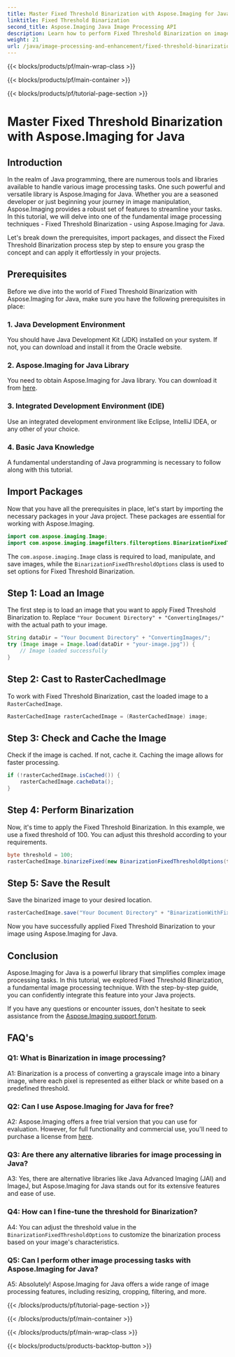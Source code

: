 ```yaml
---
title: Master Fixed Threshold Binarization with Aspose.Imaging for Java
linktitle: Fixed Threshold Binarization
second_title: Aspose.Imaging Java Image Processing API
description: Learn how to perform Fixed Threshold Binarization on images using Aspose.Imaging for Java.
weight: 21
url: /java/image-processing-and-enhancement/fixed-threshold-binarization/
---
```


{{< blocks/products/pf/main-wrap-class >}}

{{< blocks/products/pf/main-container >}}

{{< blocks/products/pf/tutorial-page-section >}}

# Master Fixed Threshold Binarization with Aspose.Imaging for Java

## Introduction

In the realm of Java programming, there are numerous tools and libraries available to handle various image processing tasks. One such powerful and versatile library is Aspose.Imaging for Java. Whether you are a seasoned developer or just beginning your journey in image manipulation, Aspose.Imaging provides a robust set of features to streamline your tasks. In this tutorial, we will delve into one of the fundamental image processing techniques - Fixed Threshold Binarization - using Aspose.Imaging for Java.

Let's break down the prerequisites, import packages, and dissect the Fixed Threshold Binarization process step by step to ensure you grasp the concept and can apply it effortlessly in your projects.

## Prerequisites

Before we dive into the world of Fixed Threshold Binarization with Aspose.Imaging for Java, make sure you have the following prerequisites in place:

### 1. Java Development Environment

You should have Java Development Kit (JDK) installed on your system. If not, you can download and install it from the Oracle website.

### 2. Aspose.Imaging for Java Library

You need to obtain Aspose.Imaging for Java library. You can download it from [here](https://releases.aspose.com/imaging/java/).

### 3. Integrated Development Environment (IDE)

Use an integrated development environment like Eclipse, IntelliJ IDEA, or any other of your choice.

### 4. Basic Java Knowledge

A fundamental understanding of Java programming is necessary to follow along with this tutorial.

## Import Packages

Now that you have all the prerequisites in place, let's start by importing the necessary packages in your Java project. These packages are essential for working with Aspose.Imaging.

```java
import com.aspose.imaging.Image;
import com.aspose.imaging.imagefilters.filteroptions.BinarizationFixedThresholdOptions;
```

The `com.aspose.imaging.Image` class is required to load, manipulate, and save images, while the `BinarizationFixedThresholdOptions` class is used to set options for Fixed Threshold Binarization.

## Step 1: Load an Image

The first step is to load an image that you want to apply Fixed Threshold Binarization to. Replace `"Your Document Directory" + "ConvertingImages/"` with the actual path to your image.

```java
String dataDir = "Your Document Directory" + "ConvertingImages/";
try (Image image = Image.load(dataDir + "your-image.jpg")) {
    // Image loaded successfully
}
```

## Step 2: Cast to RasterCachedImage

To work with Fixed Threshold Binarization, cast the loaded image to a `RasterCachedImage`.

```java
RasterCachedImage rasterCachedImage = (RasterCachedImage) image;
```

## Step 3: Check and Cache the Image

Check if the image is cached. If not, cache it. Caching the image allows for faster processing.

```java
if (!rasterCachedImage.isCached()) {
    rasterCachedImage.cacheData();
}
```

## Step 4: Perform Binarization

Now, it's time to apply the Fixed Threshold Binarization. In this example, we use a fixed threshold of 100. You can adjust this threshold according to your requirements.

```java
byte threshold = 100;
rasterCachedImage.binarizeFixed(new BinarizationFixedThresholdOptions(threshold));
```

## Step 5: Save the Result

Save the binarized image to your desired location.

```java
rasterCachedImage.save("Your Document Directory" + "BinarizationWithFixedThreshold_out.jpg");
```

Now you have successfully applied Fixed Threshold Binarization to your image using Aspose.Imaging for Java.

## Conclusion

Aspose.Imaging for Java is a powerful library that simplifies complex image processing tasks. In this tutorial, we explored Fixed Threshold Binarization, a fundamental image processing technique. With the step-by-step guide, you can confidently integrate this feature into your Java projects.

If you have any questions or encounter issues, don't hesitate to seek assistance from the [Aspose.Imaging support forum](https://forum.aspose.com/).

## FAQ's

### Q1: What is Binarization in image processing?

A1: Binarization is a process of converting a grayscale image into a binary image, where each pixel is represented as either black or white based on a predefined threshold.

### Q2: Can I use Aspose.Imaging for Java for free?

A2: Aspose.Imaging offers a free trial version that you can use for evaluation. However, for full functionality and commercial use, you'll need to purchase a license from [here](https://purchase.aspose.com/buy).

### Q3: Are there any alternative libraries for image processing in Java?

A3: Yes, there are alternative libraries like Java Advanced Imaging (JAI) and ImageJ, but Aspose.Imaging for Java stands out for its extensive features and ease of use.

### Q4: How can I fine-tune the threshold for Binarization?

A4: You can adjust the threshold value in the `BinarizationFixedThresholdOptions` to customize the binarization process based on your image's characteristics.

### Q5: Can I perform other image processing tasks with Aspose.Imaging for Java?

A5: Absolutely! Aspose.Imaging for Java offers a wide range of image processing features, including resizing, cropping, filtering, and more.

{{< /blocks/products/pf/tutorial-page-section >}}

{{< /blocks/products/pf/main-container >}}

{{< /blocks/products/pf/main-wrap-class >}}

{{< blocks/products/products-backtop-button >}}
